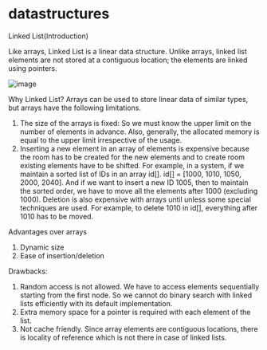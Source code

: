 # datastructures

Linked List(Introduction)


Like arrays, Linked List is a linear data structure. Unlike arrays, linked list elements are not stored at a contiguous location; the elements are linked using pointers.

![image](https://user-images.githubusercontent.com/87866891/126898860-80d37538-183a-4a73-bea9-bd099454244d.png)

Why Linked List? 
Arrays can be used to store linear data of similar types, but arrays have the following limitations. 
1) The size of the arrays is fixed: So we must know the upper limit on the number of elements in advance. Also, generally, the allocated memory is equal to the upper limit irrespective of the usage. 
2) Inserting a new element in an array of elements is expensive because the room has to be created for the new elements and to create room existing elements have to be shifted. 
For example, in a system, if we maintain a sorted list of IDs in an array id[]. 
id[] = [1000, 1010, 1050, 2000, 2040]. 
And if we want to insert a new ID 1005, then to maintain the sorted order, we have to move all the elements after 1000 (excluding 1000). 
Deletion is also expensive with arrays until unless some special techniques are used. For example, to delete 1010 in id[], everything after 1010 has to be moved.

Advantages over arrays 
1) Dynamic size 
2) Ease of insertion/deletion

Drawbacks: 
1) Random access is not allowed. We have to access elements sequentially starting from the first node. So we cannot do binary search with linked lists efficiently with its default implementation.
2) Extra memory space for a pointer is required with each element of the list. 
3) Not cache friendly. Since array elements are contiguous locations, there is locality of reference which is not there in case of linked lists.
